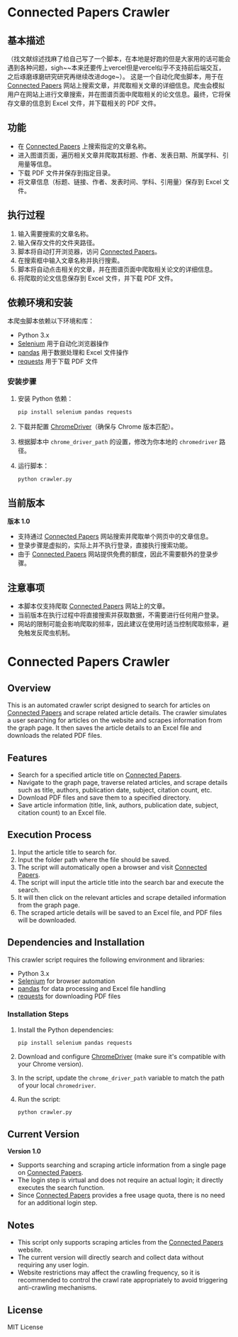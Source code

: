 # Connected Papers Crawler

## 基本描述
（找文献综述找麻了给自己写了一个脚本，在本地是好跑的但是大家用的话可能会遇到各种问题，sigh~~本来还要传上vercel但是vercel似乎不支持前后端交互，之后琢磨琢磨研究研究再继续改进doge~）。
这是一个自动化爬虫脚本，用于在 [Connected Papers](https://www.connectedpapers.com/) 网站上搜索文章，并爬取相关文章的详细信息。爬虫会模拟用户在网站上进行文章搜索，并在图谱页面中爬取相关的论文信息。最终，它将保存文章的信息到 Excel 文件，并下载相关的 PDF 文件。

## 功能

- 在 [Connected Papers](https://www.connectedpapers.com/) 上搜索指定的文章名称。
- 进入图谱页面，遍历相关文章并爬取其标题、作者、发表日期、所属学科、引用量等信息。
- 下载 PDF 文件并保存到指定目录。
- 将文章信息（标题、链接、作者、发表时间、学科、引用量）保存到 Excel 文件。

## 执行过程

1. 输入需要搜索的文章名称。
2. 输入保存文件的文件夹路径。
3. 脚本将自动打开浏览器，访问 [Connected Papers](https://www.connectedpapers.com/)。
4. 在搜索框中输入文章名称并执行搜索。
5. 脚本将自动点击相关的文章，并在图谱页面中爬取相关论文的详细信息。
6. 将爬取的论文信息保存到 Excel 文件，并下载 PDF 文件。

## 依赖环境和安装

本爬虫脚本依赖以下环境和库：

- Python 3.x
- [Selenium](https://pypi.org/project/selenium/) 用于自动化浏览器操作
- [pandas](https://pypi.org/project/pandas/) 用于数据处理和 Excel 文件操作
- [requests](https://pypi.org/project/requests/) 用于下载 PDF 文件

### 安装步骤

1. 安装 Python 依赖：

    ```bash
    pip install selenium pandas requests
    ```

2. 下载并配置 [ChromeDriver](https://sites.google.com/chromium.org/driver/)（确保与 Chrome 版本匹配）。

3. 根据脚本中 `chrome_driver_path` 的设置，修改为你本地的 `chromedriver` 路径。

4. 运行脚本：

    ```bash
    python crawler.py
    ```

## 当前版本

**版本 1.0**

- 支持通过 [Connected Papers](https://www.connectedpapers.com/) 网站搜索并爬取单个网页中的文章信息。
- 登录步骤是虚拟的，实际上并不执行登录，直接执行搜索功能。
- 由于 [Connected Papers](https://www.connectedpapers.com/) 网站提供免费的额度，因此不需要额外的登录步骤。

## 注意事项

- 本脚本仅支持爬取 [Connected Papers](https://www.connectedpapers.com/) 网站上的文章。
- 当前版本在执行过程中将直接搜索并获取数据，不需要进行任何用户登录。
- 网站的限制可能会影响爬取的频率，因此建议在使用时适当控制爬取频率，避免触发反爬虫机制。

# Connected Papers Crawler

## Overview

This is an automated crawler script designed to search for articles on [Connected Papers](https://www.connectedpapers.com/) and scrape related article details. The crawler simulates a user searching for articles on the website and scrapes information from the graph page. It then saves the article details to an Excel file and downloads the related PDF files.

## Features

- Search for a specified article title on [Connected Papers](https://www.connectedpapers.com/).
- Navigate to the graph page, traverse related articles, and scrape details such as title, authors, publication date, subject, citation count, etc.
- Download PDF files and save them to a specified directory.
- Save article information (title, link, authors, publication date, subject, citation count) to an Excel file.

## Execution Process

1. Input the article title to search for.
2. Input the folder path where the file should be saved.
3. The script will automatically open a browser and visit [Connected Papers](https://www.connectedpapers.com/).
4. The script will input the article title into the search bar and execute the search.
5. It will then click on the relevant articles and scrape detailed information from the graph page.
6. The scraped article details will be saved to an Excel file, and PDF files will be downloaded.

## Dependencies and Installation

This crawler script requires the following environment and libraries:

- Python 3.x
- [Selenium](https://pypi.org/project/selenium/) for browser automation
- [pandas](https://pypi.org/project/pandas/) for data processing and Excel file handling
- [requests](https://pypi.org/project/requests/) for downloading PDF files

### Installation Steps

1. Install the Python dependencies:

    ```bash
    pip install selenium pandas requests
    ```

2. Download and configure [ChromeDriver](https://sites.google.com/chromium.org/driver/) (make sure it's compatible with your Chrome version).

3. In the script, update the `chrome_driver_path` variable to match the path of your local `chromedriver`.

4. Run the script:

    ```bash
    python crawler.py
    ```

## Current Version

**Version 1.0**

- Supports searching and scraping article information from a single page on [Connected Papers](https://www.connectedpapers.com/).
- The login step is virtual and does not require an actual login; it directly executes the search function.
- Since [Connected Papers](https://www.connectedpapers.com/) provides a free usage quota, there is no need for an additional login step.

## Notes

- This script only supports scraping articles from the [Connected Papers](https://www.connectedpapers.com/) website.
- The current version will directly search and collect data without requiring any user login.
- Website restrictions may affect the crawling frequency, so it is recommended to control the crawl rate appropriately to avoid triggering anti-crawling mechanisms.


## License

MIT License
